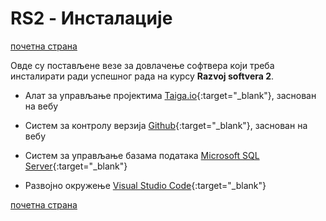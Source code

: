 # RS2 - Инсталације

[почетна страна](/README.md)

Овде су постављене везе за довлачење софтвера који треба инсталирати ради успешног рада на курсу **Razvoj softvera 2**.

* Алат за управљање пројектима [Taiga.io](https://taiga.io/){:target="_blank"}, заснован на вебу

* Систем за контролу верзија [Github](https://github.com/){:target="_blank"}, заснован на вебу

* Систем за управљање базама података [Microsoft SQL Server](https://www.microsoft.com/en-ie/sql-server/sql-server-downloads){:target="_blank"}

* Развојно окружење [Visual Studio Code](https://code.visualstudio.com/download){:target="_blank"}

[почетна страна](/README.md)
